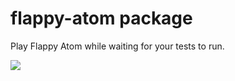 # flappy-atom package

Play Flappy Atom while waiting for your tests to run.

![](https://f.cloud.github.com/assets/21/2305289/295be5ea-a250-11e3-8590-19f600cde8c0.png)

